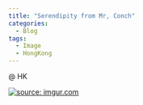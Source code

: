 ```yaml
---
title: "Serendipity from Mr, Conch"
categories:
  - Blog
tags:
  - Image
  - HongKong
---
```


@ HK

<a href="https://imgur.com/6pUZHrA"><img src="https://i.imgur.com/6pUZHrA.jpg" title="source: imgur.com" /></a>

<script src="https://utteranc.es/client.js"
        repo="serendipityinlife/serendipityinlife.github.io"
        issue-term="pathname"
        theme="github-light"
        crossorigin="anonymous"
        async>
</script>
